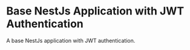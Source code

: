 # Base NestJs Application with JWT Authentication

A base NestJs application with JWT authentication.
